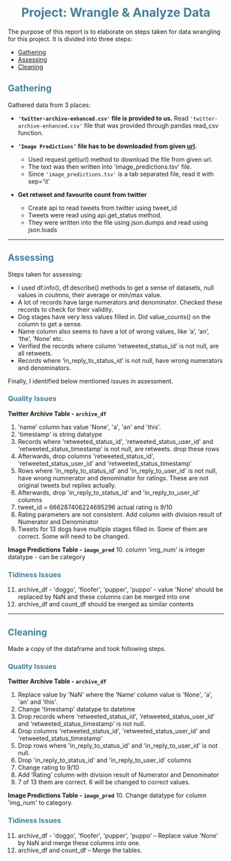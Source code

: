  # <center ><font color='#458199'>Project: Wrangle & Analyze Data </font></center>


The purpose of this report is to elaborate on steps taken for data wrangling for this project. It is divided into three steps:

<ul>
    <li><a href="#gather">Gathering</a></li>
    <li><a href="#assess">Assessing</a></li>
    <li><a href="#clean">Cleaning </a></li>
</ul>


<a id='gather'></a>
## <font color='#458199'>Gathering </font>
Gathered data from 3 places:
-	**`'twitter-archive-enhanced.csv'` file is provided to us.**
    Read `'twitter-archive-enhanced.csv'` file that was provided through pandas read_csv function.

-	**`‘Image Predictions’` file has to be downloaded from given [url](https://d17h27t6h515a5.cloudfront.net/topher/2017/August/599fd2ad_image-predictions/image-predictions.tsv).**
    -	Used request.get(url) method to download the file from given url.
    -	The text was then written into 'image_predictions.tsv' file.
    -	Since `'image_predictions.tsv'` is a tab separated file, read it with sep=’\t’

-	**Get retweet and favourite count from twitter**
    -	Create api to read tweets from twitter using tweet_id
    -	Tweets were read using api.get_status method. 
    -	They were written into the file using json.dumps and read using json.loads


---

<a id='assess'></a>
## <font color='#458199'>Assessing </font>
Steps taken for assessing: 
-	I used df.info(), df.describe() methods to get a sense of datasets, null values in coulmns, their average or min/max value.
-	A lot of records have large numerators and denominator. Checked these records to check for their validity.
-	Dog stages have very less values filled in. Did value_counts() on the column to get a sense.
-	Name column also seems to have a lot of wrong values, like ‘a’, ‘an’, ‘the’, ‘None’ etc.
-	Verified the records where column ‘retweeted_status_id' is not null, are all retweets.
-	Records where ‘in_reply_to_status_id’ is not null, have wrong numerators and denominators.


Finally, I identified below mentioned issues in assessment.

### <font color='#458199'> Quality Issues </font>

**Twitter Archive Table - `archive_df`**
1.	'name' column has value 'None', 'a', 'an' and 'this'.
2.	'timestamp' is string datatype
3.	Records where 'retweeted_status_id', 'retweeted_status_user_id' and 'retweeted_status_timestamp' is not null, are retweets. drop these rows
4.	Afterwards, drop columns 'retweeted_status_id', 'retweeted_status_user_id' and 'retweeted_status_timestamp'
5.	Rows where 'in_reply_to_status_id' and 'in_reply_to_user_id' is not null, have wrong numnerator and denominator for ratings. These are not original tweets but replies actually.
6.	Afterwards, drop 'in_reply_to_status_id' and 'in_reply_to_user_id' columns
7.	tweet_id = 666287406224695296 actual rating is 9/10
8.	Rating parameters are not consistent. Add column with division result of Numerator and Denominator
9.	Tweets for 13 dogs have multiple stages filled in. Some of them are correct. Some will need to be changed.

**Image Predictions Table - `image_pred`**
10.	column 'img_num' is integer datatype - can be category

### <font color='#458199'>Tidiness Issues </font>
11.	archive_df - 'doggo', 'floofer', 'pupper', 'puppo' - value 'None' should be replaced by NaN and these columns can be merged into one
12.	archive_df and count_df should be merged as similar contents

---

<a id='clean'></a>
## <font color='#458199'>Cleaning </font>
Made a copy of the dataframe and took following steps.

### <font color='#458199'>Quality Issues </font>
**Twitter Archive Table - `archive_df`**
1.	Replace value by 'NaN' where the ‘Name’ column value is 'None', 'a', 'an' and 'this'.
2.	Change 'timestamp' datatype to datetime
3.	Drop records where 'retweeted_status_id', 'retweeted_status_user_id' and 'retweeted_status_timestamp' is not null.
4.	Drop columns 'retweeted_status_id', 'retweeted_status_user_id' and 'retweeted_status_timestamp'
5.	Drop rows where 'in_reply_to_status_id' and 'in_reply_to_user_id' is not null.
6.	Drop 'in_reply_to_status_id' and 'in_reply_to_user_id' columns
7.	Change rating to 9/10
8.	Add ‘Rating’ column with division result of Numerator and Denominator
9.	7 of 13 them are correct. 6 will be changed to correct values.

**Image Predictions Table - `image_pred`**
10.	Change datatype for column 'img_num' to category.

### <font color='#458199'>Tidiness Issues </font>
11.	archive_df - 'doggo', 'floofer', 'pupper', 'puppo' – Replace value 'None' by NaN and merge these columns into one.
12.	archive_df and count_df – Merge the tables.


